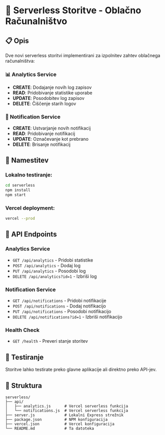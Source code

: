 # 🔄 Serverless Storitve - Oblačno Računalništvo

## 📋 Opis
Dve novi serverless storitvi implementirani za izpolnitev zahtev oblačnega računalništva:

### 📊 Analytics Service
- **CREATE**: Dodajanje novih log zapisov
- **READ**: Pridobivanje statistike uporabe
- **UPDATE**: Posodobitev log zapisov
- **DELETE**: Čiščenje starih logov

### 🔔 Notification Service
- **CREATE**: Ustvarjanje novih notifikacij
- **READ**: Pridobivanje notifikacij
- **UPDATE**: Označevanje kot prebrano
- **DELETE**: Brisanje notifikacij

## 🚀 Namestitev

### Lokalno testiranje:
```bash
cd serverless
npm install
npm start
```

### Vercel deployment:
```bash
vercel --prod
```

## 🔗 API Endpoints

### Analytics Service
- `GET /api/analytics` - Pridobi statistike
- `POST /api/analytics` - Dodaj log
- `PUT /api/analytics` - Posodobi log
- `DELETE /api/analytics?id=1` - Izbriši log

### Notification Service
- `GET /api/notifications` - Pridobi notifikacije
- `POST /api/notifications` - Dodaj notifikacijo
- `PUT /api/notifications` - Posodobi notifikacijo
- `DELETE /api/notifications?id=1` - Izbriši notifikacijo

### Health Check
- `GET /health` - Preveri stanje storitev

## 🧪 Testiranje
Storitve lahko testirate preko glavne aplikacije ali direktno preko API-jev.

## 📁 Struktura
```
serverless/
├── api/
│   ├── analytics.js      # Vercel serverless funkcija
│   └── notifications.js  # Vercel serverless funkcija
├── server.js             # Lokalni Express strežnik
├── package.json          # NPM konfiguracija
├── vercel.json           # Vercel konfiguracija
└── README.md             # Ta datoteka
```
